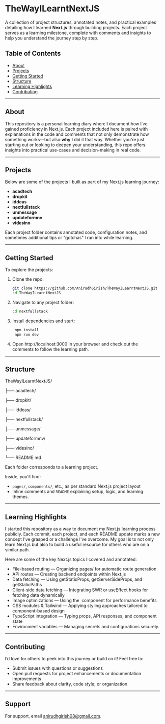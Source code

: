 # TheWayILearntNextJS

A collection of project structures, annotated notes, and practical examples detailing how I learned **Next.js** through building projects. Each project serves as a learning milestone, complete with comments and insights to help you understand the journey step by step.

## Table of Contents

- [About](#about)  
- [Projects](#projects)  
- [Getting Started](#getting-started)  
- [Structure](#structure)  
- [Learning Highlights](#learning-highlights)  
- [Contributing](#contributing)  

---

## About

This repository is a personal learning diary where I document how I’ve gained proficiency in Next.js. Each project included here is paired with explanations in the code and comments that not only demonstrate how something works—but also **why** I did it that way. Whether you're just starting out or looking to deepen your understanding, this repo offers insights into practical use-cases and decision-making in real code.

---

## Projects

Below are some of the projects I built as part of my Next.js learning journey:

- **acadtech**  
- **dropkit** 
- **iddeas**
- **nextfullstack** 
- **unmessage** 
- **updateformnv** 
- **videsino**

Each project folder contains annotated code, configuration notes, and sometimes additional tips or "gotchas" I ran into while learning.

---

## Getting Started

To explore the projects:

1. Clone the repo:
   ```bash
   git clone https://github.com/AnirudhGirish/TheWayILearntNextJS.git
   cd TheWayILearntNextJS
   ```
2. Navigate to any project folder:
    ```bash
    cd nextfullstack
    ```
3. Install dependencies and start:
   ```bash 
    npm install
    npm run dev
    ```
4. Open http://localhost:3000 in your browser and check out the comments to follow the learning path.

---

## Structure
TheWayILearntNextJS/

├── acadtech/

├── dropkit/

├── iddeas/

├── nextfullstack/

├── unmessage/

├── updateformnv/

├── videsino/

└── README.md

Each folder corresponds to a learning project.

Inside, you'll find:

* `pages/`, `components/`, etc., as per standard Next.js project layout
* Inline comments and `README` explaining setup, logic, and learning themes.

---
## Learning Highlights

I started this repository as a way to document my Next.js learning process publicly. Each commit, each project, and each README update marks a new concept I've grasped or a challenge I've overcome. My goal is to not only learn Next.js but also to build a useful resource for others who are on a similar path.

Here are some of the key Next.js topics I covered and annotated:

* File-based routing — Organizing pages/ for automatic route generation
* API routes — Creating backend endpoints within Next.js
* Data fetching — Using getStaticProps, getServerSideProps, and getStaticPaths
* Client-side data fetching — Integrating SWR or useEffect hooks for fetching data dynamically
* Image optimizations — Using the <Image> component for performance benefits
* CSS modules & Tailwind — Applying styling approaches tailored to component-based design
* TypeScript integration — Typing props, API responses, and component state
* Environment variables — Managing secrets and configurations securely.

---

## Contributing

I’d love for others to peek into this journey or build on it! Feel free to:
* Submit issues with questions or suggestions
* Open pull requests for project enhancements or documentation improvements
* Share feedback about clarity, code style, or organization.

---
## Support

For support, email anirudhgirish08@gmail.com.